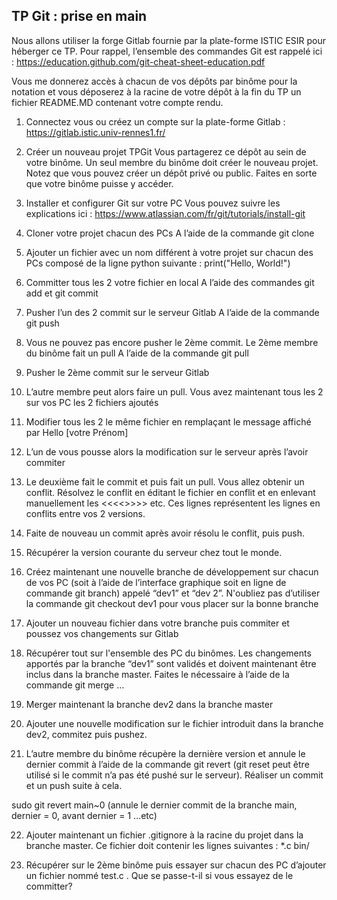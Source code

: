 ## TP Git : prise en main
Nous allons utiliser la forge Gitlab fournie par la plate-forme ISTIC ESIR pour héberger ce TP.
Pour rappel, l’ensemble des commandes Git est rappelé ici :
https://education.github.com/git-cheat-sheet-education.pdf

Vous me donnerez accès à chacun de vos dépôts par binôme pour la notation et vous déposerez à la racine de votre dépôt à la fin du TP un fichier README.MD contenant votre compte rendu.
1. Connectez vous ou créez un compte sur la plate-forme Gitlab :
https://gitlab.istic.univ-rennes1.fr/

2. Créer un nouveau projet TPGit
Vous partagerez ce dépôt au sein de votre binôme. Un seul membre du binôme doit créer le nouveau projet. Notez que vous pouvez créer un dépôt privé ou public. Faites en sorte que votre binôme puisse y accéder.

3. Installer et configurer Git sur votre PC
Vous pouvez suivre les explications ici : https://www.atlassian.com/fr/git/tutorials/install-git

4. Cloner votre projet chacun des PCs A l’aide de la commande git clone

5. Ajouter un fichier avec un nom différent à votre projet sur chacun des PCs composé de la ligne python suivante :
print("Hello, World!")

6. Committer tous les 2 votre fichier en local A l’aide des commandes git add et git commit

7. Pusher l’un des 2 commit sur le serveur Gitlab A l’aide de la commande git push

8. Vous ne pouvez pas encore pusher le 2ème commit. Le 2ème membre du binôme fait un pull A l’aide de la commande git pull

9. Pusher le 2ème commit sur le serveur Gitlab

10. L’autre membre peut alors faire un pull. Vous avez maintenant tous les 2 sur vos PC les 2 fichiers ajoutés

11. Modifier tous les 2 le même fichier en remplaçant le message affiché par Hello [votre Prénom]

12. L’un de vous pousse alors la modification sur le serveur après l’avoir commiter

13. Le deuxième fait le commit et puis fait un pull. Vous allez obtenir un conflit. Résolvez le conflit en éditant le fichier en conflit et en enlevant manuellement les <<<<>>>> etc. Ces lignes représentent les lignes en conflits entre vos 2 versions.

14. Faite de nouveau un commit après avoir résolu le conflit, puis push.

15. Récupérer la version courante du serveur chez tout le monde.

16. Créez maintenant une nouvelle branche de développement sur chacun de vos PC (soit à l’aide de l’interface graphique soit en ligne de commande git branch) appelé “dev1” et “dev 2”. N'oubliez pas d’utiliser la commande git checkout dev1 pour vous placer sur la bonne branche

17. Ajouter un nouveau fichier dans votre branche puis commiter et poussez vos changements sur Gitlab

18. Récupérer tout sur l'ensemble des PC du binômes. Les changements apportés par la branche “dev1” sont validés et doivent maintenant être inclus dans la branche master. Faites le nécessaire à l’aide de la commande git merge ...

19. Merger maintenant la branche dev2 dans la branche master

20. Ajouter une nouvelle modification sur le fichier introduit dans la branche dev2, commitez puis pushez.

21. L’autre membre du binôme récupère la dernière version et annule le dernier commit à l’aide de la commande git revert (git reset peut être utilisé si le commit n’a pas été pushé sur le serveur). Réaliser un commit et un push suite à cela.

sudo git revert main~0 (annule le dernier commit de la branche main, dernier = 0, avant dernier = 1 ...etc)

22. Ajouter maintenant un fichier .gitignore à la racine du projet dans la branche master. Ce
fichier doit contenir les lignes suivantes : 
*.c
bin/

23. Récupérer sur le 2ème binôme puis essayer sur chacun des PC d’ajouter un fichier nommé test.c . Que se passe-t-il si vous essayez de le committer?
